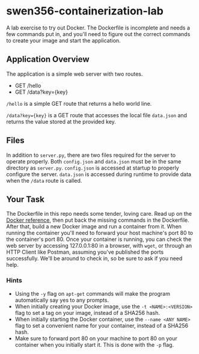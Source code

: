 # swen356-containerization-lab
A lab exercise to try out Docker. The Dockerfile is incomplete and needs a few commands put in, and you'll need to figure out the correct commands to create your image and start the application.

## Application Overview
The application is a simple web server with two routes.

* GET /hello
* GET /data?key={key}

`/hello` is a simple GET route that returns a hello world line.

`/data?key={key}` is a GET route that accesses the local file `data.json` and returns the value stored at the provided key.

## Files
In addition to `server.py`, there are two files required for the server to operate properly. Both `config.json` and `data.json` must be in the same directory as `server.py`. `config.json` is accessed at startup to properly configure the server. `data.json` is accessed during runtime to provide data when the `/data` route is called.

## Your Task
The Dockerfile in this repo needs some tender, loving care. Read up on the [Docker reference](https://docs.docker.com/engine/reference/builder/), then put back the missing commands in the Dockerfile. After that, build a new Docker image and run a container from it. When running the container you'll need to forward your host machine's port 80 to the container's port 80. Once your container is running, you can check the web server by accessing 127.0.0.1:80 in a browser, with `wget`, or through an HTTP Client like Postman, assuming you've published the ports successfully. We'll be around to check in, so be sure to ask if you need help.

### Hints
* Using the `-y` flag on `apt-get` commands will make the program automatically say yes to any prompts.
* When initially creating your Docker image, use the `-t <NAME>:<VERSION>` flag to set a tag on your image, instead of a SHA256 hash.
* When initially starting the Docker container, use the `--name <ANY NAME>` flag to set a convenient name for your container, instead of a SHA256 hash.
* Make sure to forward port 80 on your machine to port 80 on your container when you initially start it. This is done with the `-p` flag.
